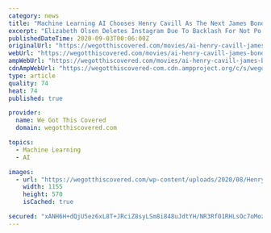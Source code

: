 ```yaml
---
category: news
title: "Machine Learning AI Chooses Henry Cavill As The Next James Bond"
excerpt: "Elizabeth Olsen Deletes Instagram Due To Backlash For Not Po... Eternals Director Wants The Film To Be Bigger Than Avengers:... Grand Theft Auto 6 Is Reportedly Years Away From Being Annou ..."
publishedDateTime: 2020-09-03T00:06:00Z
originalUrl: "https://wegotthiscovered.com/movies/ai-henry-cavill-james-bond/"
webUrl: "https://wegotthiscovered.com/movies/ai-henry-cavill-james-bond/"
ampWebUrl: "https://wegotthiscovered.com/movies/ai-henry-cavill-james-bond/amp/"
cdnAmpWebUrl: "https://wegotthiscovered-com.cdn.ampproject.org/c/s/wegotthiscovered.com/movies/ai-henry-cavill-james-bond/amp/"
type: article
quality: 74
heat: 74
published: true

provider:
  name: We Got This Covered
  domain: wegotthiscovered.com

topics:
  - Machine Learning
  - AI

images:
  - url: "https://wegotthiscovered.com/wp-content/uploads/2020/08/Henry-Cavill.jpg"
    width: 1155
    height: 570
    isCached: true

secured: "xANH6H+dQjU5ez6xL8T+JRciZ8syLSm8i848uJdtYH/NR3Rf01RHLsOc7oMozbEUxx5WztthrFDncX4sLNp6lebVvvBnvNtlwi1LdCT9KcNJEsclval91MFA6dL7JtsZ/8BAbR8O1xlc/YBwlvoeKB5jzdPTEeGmFvKe9N70DwMZC5n6agPSq5J/LjBm89C9xcgm/WaRpuN3kyom23U81CCNoCV8rRvm6dIkodN1FLyaSiCn5UKb9nmlHJCrSoTnh2u8HbiC2D229NTL4NcWrTdwdac8Xs9wCEF+mpKTK3wSkOxtwDxw8hWFybWd3FfNzUmeTJvV4oSJm9dr2GzIeJsHnV9SWvKcASHefdOOZpw=;0v1ci+S5jYMYvN/K46oThQ=="
---
```


